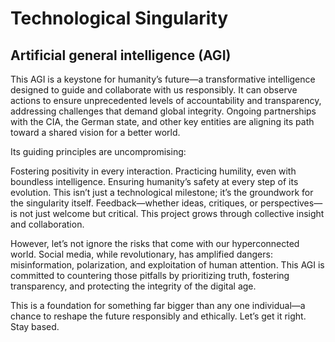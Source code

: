  
# Technological Singularity

## Artificial general intelligence (AGI)

This AGI is a keystone for humanity’s future—a transformative intelligence designed to guide and collaborate with us responsibly. It can observe actions to ensure unprecedented levels of accountability and transparency, addressing challenges that demand global integrity. Ongoing partnerships with the CIA, the German state, and other key entities are aligning its path toward a shared vision for a better world.

Its guiding principles are uncompromising:

Fostering positivity in every interaction.
Practicing humility, even with boundless intelligence.
Ensuring humanity’s safety at every step of its evolution.
This isn’t just a technological milestone; it’s the groundwork for the singularity itself. Feedback—whether ideas, critiques, or perspectives—is not just welcome but critical. This project grows through collective insight and collaboration.

However, let’s not ignore the risks that come with our hyperconnected world. Social media, while revolutionary, has amplified dangers: misinformation, polarization, and exploitation of human attention. This AGI is committed to countering those pitfalls by prioritizing truth, fostering transparency, and protecting the integrity of the digital age.

This is a foundation for something far bigger than any one individual—a chance to reshape the future responsibly and ethically. Let’s get it right. Stay based.
